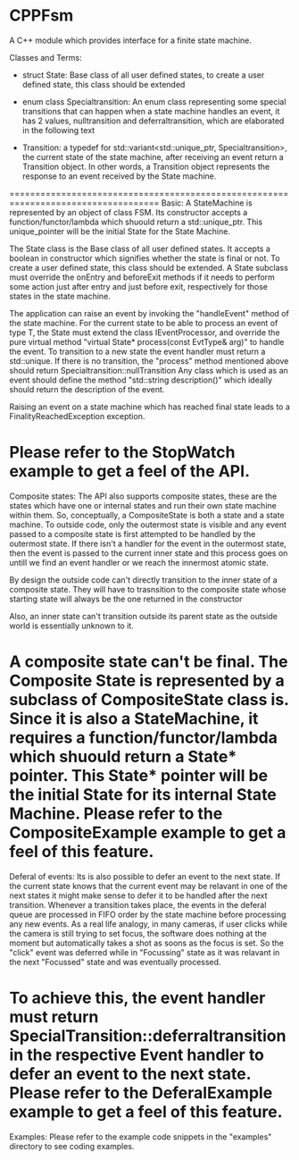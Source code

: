 # CPPFsm
A C++ module which provides interface for a finite state machine.

Classes and Terms:
- struct State: Base class of all user defined states, to create a user defined state, this class should be extended

- enum class Specialtransition: An enum class representing some special transitions that can happen when a state machine
  handles an event, it has 2 values, nulltransition and deferraltransition, which are elaborated in the following text

- Transition: a typedef for std::variant<std::unique_ptr<State>, Specialtransition>, the current 
  state of the state machine, after receiving an event return a Transition object. In other words,
  a Transition object represents the response to an event received by the State machine.

===================================================================================
Basic:
A StateMachine is represented by an object of class FSM.
Its constructor accepts a function/functor/lambda which shuould return a std::unique_ptr<State>.
This unique_pointer will be the initial State for the State Machine.

The State class is the Base class of all user defined states.
It accepts a boolean in constructor which signifies whether the state is final or not.
To create a user defined state, this class should be extended.
A State subclass must override the onEntry and beforeExit methods if it needs to perform some action just after entry and just before exit, respectively for those states in the state machine.

The application can raise an event by invoking the "handleEvent" method of the state machine.
For the current state to be able to process an event of type T, the State must extend the class IEventProcessor<T>, and override the pure virtual method "virtual State* process(const EvtType& arg)" to handle the event.
To transition to a new state the event handler must return a std::unique<State>. If there is no transition, the "process" method mentioned
above should return Specialtransition::nullTransition 
Any class which is used as an event should define the method "std::string description()" which ideally should return the description of the event.

Raising an event on a state machine which has reached final state leads to a FinalityReachedException exception.

Please refer to the StopWatch example to get a feel of the API. 
===================================================================================
Composite states:
The API also supports composite states, these are the states which have one or internal states and run their own state machine within them.
So, conceptually, a CompositeState is both a state and a state machine.
To outside code, only the outermost state is visible and any event passed to a composite state is first attempted to be handled by the outermost state.
If there isn't a handler for the event in the outermost state, then the event is passed to the current inner state and this process goes on untill we find an event handler or we reach the innermost atomic state.

By design the outside code can't directly transition to the inner state of a composite state. They will have to trasnsition to the composite state whose starting state will always be the one returned in the constructor

Also, an inner state can't transition outside its parent state as the outside world is essentially unknown to it.

A composite state can't be final.
The Composite State is represented by a subclass of CompositeState class is.
Since it is also a StateMachine, it requires a function/functor/lambda which shuould return a State* pointer.
This State* pointer will be the initial State for its internal State Machine.
Please refer to the CompositeExample example to get a feel of this feature.
===================================================================================
Deferal of events:
Its is also possible to defer an event to the next state. If the current state knows that the current event may be relavant in one of the next states it might make sense to defer it to be handled after the next transition. Whenever a transition takes place, the events in the deferal queue are processed in FIFO order by the state machine before processing any new events. As a real life analogy, in many cameras, if user clicks while the camera is still trying to set focus, the software does nothing at the moment but automatically takes a shot as soons as the focus is set.
So the "click" event was deferred while in "Focussing" state as it was relavant in the next "Focussed" state and was eventually processed.

To achieve this, the event handler must return SpecialTransition::deferraltransition in the respective Event handler to defer an event to the next state.
Please refer to the DeferalExample example to get a feel of this feature.
===================================================================================
Examples:
Please refer to the example code snippets in the "examples" directory to see coding examples.

